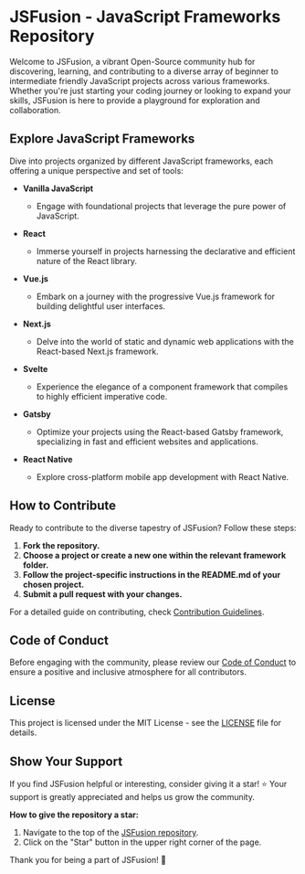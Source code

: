 # JSFusion - JavaScript Frameworks Repository

Welcome to JSFusion, a vibrant Open-Source community hub for discovering, learning, and contributing to a diverse array of beginner to intermediate friendly JavaScript projects across various frameworks. Whether you're just starting your coding journey or looking to expand your skills, JSFusion is here to provide a playground for exploration and collaboration.

## Explore JavaScript Frameworks

Dive into projects organized by different JavaScript frameworks, each offering a unique perspective and set of tools:

- **Vanilla JavaScript**
  - Engage with foundational projects that leverage the pure power of JavaScript.

- **React**
  - Immerse yourself in projects harnessing the declarative and efficient nature of the React library.

- **Vue.js**
  - Embark on a journey with the progressive Vue.js framework for building delightful user interfaces.

- **Next.js**
  - Delve into the world of static and dynamic web applications with the React-based Next.js framework.

- **Svelte**
  - Experience the elegance of a component framework that compiles to highly efficient imperative code.

- **Gatsby**
  - Optimize your projects using the React-based Gatsby framework, specializing in fast and efficient websites and applications.

- **React Native**
  - Explore cross-platform mobile app development with React Native.

## How to Contribute

Ready to contribute to the diverse tapestry of JSFusion? Follow these steps:

1. **Fork the repository.**
2. **Choose a project or create a new one within the relevant framework folder.**
3. **Follow the project-specific instructions in the README.md of your chosen project.**
4. **Submit a pull request with your changes.**

For a detailed guide on contributing, check [Contribution Guidelines](CONTRIBUTION.md).

## Code of Conduct

Before engaging with the community, please review our [Code of Conduct](CODE_OF_CONDUCT.md) to ensure a positive and inclusive atmosphere for all contributors.

## License

This project is licensed under the MIT License - see the [LICENSE](LICENSE.md) file for details.

## Show Your Support

If you find JSFusion helpful or interesting, consider giving it a star! ⭐ Your support is greatly appreciated and helps us grow the community.

**How to give the repository a star:**

1. Navigate to the top of the [JSFusion repository](https://github.com/khaymanii/JSFusion).
2. Click on the "Star" button in the upper right corner of the page.

Thank you for being a part of JSFusion! 🚀
